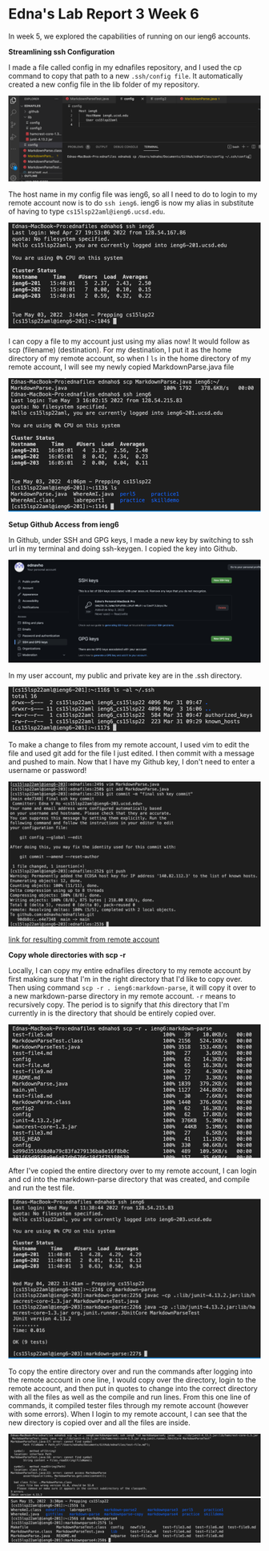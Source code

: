# Edna's Lab Report 3 Week 6

In week 5, we explored the capabilities of running on our ieng6 accounts. 

**Streamlining ssh Configuration**

I made a file called config in my ednafiles repository, and I used the cp command to copy that path to a new  ```.ssh/config file```. It automatically created a new config file in the lib folder of my repository.

![configfileadd](configfileadd.png)

The host name in my config file was ieng6, so all I need to do to login to my remote account now is to do ```ssh ieng6```. ieng6 is now my alias in substitute of having to type ```cs15lsp22aml@ieng6.ucsd.edu```.

![sshaliaslogin](sshaliaslogin.png)

I can copy a file to my account just using my alias now! It would follow as scp (filename) (destination). For my destination, I put it as the home directory of my remote account, so when I ```ls``` in the home directory of my remote account, I will see my newly copied MarkdownParse.java file

![filenowinrem](filenowinrem.png)


**Setup Github Access from ieng6**

In Github, under SSH and GPG keys, I made a new key by switching to ssh url in my terminal and doing ssh-keygen. I copied the key into Github. 

![pubkeyingit](pubkeyingit.png)

In my user account, my public and private key are in the .ssh directory.

![privkeyinrem](privkeyinrem.png)

To make a change to files from my remote account, I used vim to edit the file and used git add for the file I just edited. I then commit with a message and pushed to main. Now that I have my Github key, I don't need to enter a username or password!

![remgitcommands](remgitcommands.png)

[link for resulting commit from remote account](https://github.com/ednavho/ednafiles/commit/e4e7348b499510da4f64cb24b04e02c54b94e292)


**Copy whole directories with scp -r**

Locally, I can copy my entire ednafiles directory to my remote account by first making sure that I'm in the right directory that I'd like to copy over. Then using command ```scp -r . ieng6:markdown-parse```, it will copy it over to a new markdown-parse directory in my remote account. ```-r``` means to recursively copy. The period is to signify that *this* directory that I'm currently in is the directory that should be entirely copied over. 

![copywholedir](copywholedir.png)

After I've copied the entire directory over to my remote account, I can login and cd into the markdown-parse directory that was created, and compile and run the test file.

![testwhiledirinrem](testwhiledirinrem.png)

To copy the entire directory over and run the commands after logging into the remote account in one line, I would copy over the directory, login to the remote account, and then put in quotes to change into the correct directory with all the files as well as the compile and run lines. From this one line of commands, it compiled tester files through my remote account (however with some errors). When I login to my remote account, I can see that the new directory is copied over and all the files are inside. 

![oneline](oneline.png)
![copiedover](entiredircopiedover.png)

